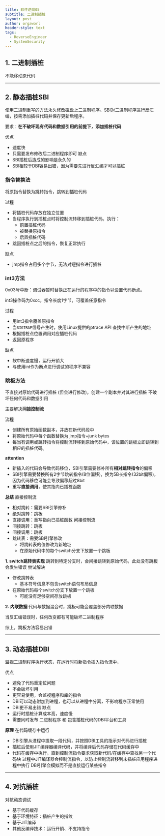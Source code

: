 ```yaml
---
title: 软件逆向05
subtitle: 二进制插桩
layout: post
author: orgaworl
header-style: text
tags:
  - ReverseEngineer
  - SystemSecurity
---
```


## 1. 二进制插桩

不能移动原代码


---
## 2. 静态插桩SBI
使用二进制重写的方法永久修改磁盘上二进制程序。SBI对二进制程序进行反汇编，按需添加插桩代码并保存更新后程序。

要求：**在不破坏现有代码和数据引用的前提下，添加插桩代码**

优点
- 速度快
- 只需要发布修改后二进制程序即可
缺点
- SBI插桩后造成的影响是永久的
- SBI相较于DBI容易出错，因为需要先进行反汇编才可以插桩

### 指令替换法
将原指令替换为跳转指令，跳转到插桩代码

过程
- 将插桩代码存放在独立位置
- 当程序执行到插桩点时将控制流转移到插桩代码，执行：
	- 前置插桩代码
	- 被替换原指令
	- 后置插桩代码
- 跳回插桩点之后的指令，恢复正常执行

缺点
- jmp指令占用多个字节，无法对短指令进行插桩


### int3方法
0x03号中断：调试器暂时替换正在运行的程序中的指令以设置代码断点。

int3操作码为0xcc，指令长度1字节，可覆盖任意指令

过程
- 用int3指令覆盖原指令
- 当`SIGTRAP`信号产生时，使用Linux提供的ptrace API 查找中断产生的地址
- 根据插桩点位置调用对应插桩代码
- 返回原程序



缺点
- 软中断速度慢，运行开销大
- 与使用int作为断点进行调试的程序不兼容
### 跳板方法
不直接对原始代码进行插桩 (但会进行修改)，创建一个副本并对其进行插桩
不破坏任何代码和数据引用

主要解决**间接控制流**

流程
- 创建所有原始函数副本，并放在新代码段中
- 将原始代码中每个函数替换为 jmp指令+junk bytes
- 每当有调用或跳转指令将控制流转移到原始代码中，该位置的跳板立即跳转到相应的插桩代码。

**attention**
- 新插入的代码会导致代码移位，SBI引擎需要修补所有**相对跳转指令**的偏移
- SBI引擎需要替换所有2字节跳转指令(8位偏移)，换为5B长指令(32bit偏移)，因为代码移位可能会导致偏移超过8bit
- 重写**直接调用**，使其指向已插桩函数

**总结**
直接控制流
- 相对跳转：需要SBI引擎修补
- 绝对跳转：跳板
- 直接调用：重写指向已插桩函数
间接控制流
- 间接跳转：跳板
- 间接调用：跳板
- 跳转表：需要SBI引擎修改
	- 将跳转表的值修改为新地址
	- 在原始代码中的每个switch分支下放置一个跳板



**1. switch跳转表实现**
跳转到特定分支时，会间接跳转到原始代码，此处没有跳板会发生错误
尝试解决
- 修改跳转表
	- 基本符号信息不包含switch语句布局信息
- 在原始代码每个switch分支下放置一个跳板
	- 可能没有足够空间存放跳板

**2. 内联数据**
代码与数据混合时，跳板可能会覆盖部分内联数据

当反汇编错误时，任何改变都有可能破坏二进制程序

综上，跳板方法容易出错


---
## 3. 动态插桩DBI

监视二进制程序执行状态，在运行时将新指令插入指令流中，

优点
- 避免了代码重定位问题
- 不会破坏引用
- 更容易使用，会监视程序和库的指令
- DBI可以动态附加到进程，也可以从进程中分离，不影响程序正常使用
- DBI更不易出错
缺点
- 运行时插桩计算成本高，速度慢
- 需要同时发布 二进制程序 和 包含插桩代码的DBI平台和工具

**原理**
在代码缓存中运行
- DBI引擎从进程中提取一段代码，并按照DBI工具的指示对代码进行插桩
- 插桩后使用JIT编译器编译代码，并将编译后代码存储在代码缓存中
- 代码在缓存中执行，直到控制流指令要求获取新代码/在缓存中查找另一个代码块
过程中JIT编译器会控制流指令，以防止控制流转移到未插桩应用程序进程中执行
DBI引擎会模拟而不是直接运行某些指令


---

## 4. 对抗插桩


对抗动态调试
- 基于代码缓存
- 基于环境特征：插桩产生的指纹
- 基于JIT编译
- 其他反编译技术：运行开销、不支持指令







